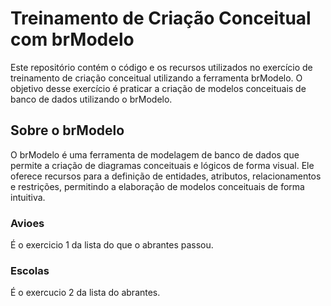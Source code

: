 # Treinamento de Criação Conceitual com brModelo
Este repositório contém o código e os recursos utilizados no exercício de treinamento de criação conceitual utilizando a ferramenta brModelo. O objetivo desse exercício é praticar a criação de modelos conceituais de banco de dados utilizando o brModelo.

## Sobre o brModelo
O brModelo é uma ferramenta de modelagem de banco de dados que permite a criação de diagramas conceituais e lógicos de forma visual. Ele oferece recursos para a definição de entidades, atributos, relacionamentos e restrições, permitindo a elaboração de modelos conceituais de forma intuitiva.

### Avioes 
É o exercicio 1 da lista do que o abrantes passou.

### Escolas
É o exercucio 2 da lista do abrantes.
